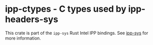 # ipp-ctypes - C types used by ipp-headers-sys

This crate is part of the `ipp-sys` Rust Intel IPP bindings. See
[ipp-sys](https://github.com/astraw/ipp-sys) for more information.
